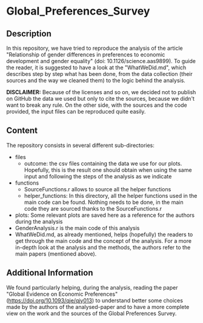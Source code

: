 # Global_Preferences_Survey

## Description

In this repository, we have tried to reproduce the analysis of the article "Relationship of gender differences in preferences to economic development and 
gender equality" (doi: 10.1126/science.aas9899). To guide the reader, it is suggested to have a look at the "WhatWeDid.md", which describes step by step what 
has been done, from the data collection (their sources and the way we cleaned them) to the logic behind the analysis.

**DISCLAIMER:** Because of the licenses and so on, we decided not to publish on GitHub the data we used but only to cite the sources, because we didn't want to break any rule. On the other side, with the sources and the code provided, the input files can be reproduced quite easily.

## Content

The repository consists in several different sub-directories:

- files
  - outcome: the csv files containing the data we use for our plots. Hopefully, this is the result one should obtain when using the same input and following the
  steps of the analysis as we indicate
- functions
  - SourceFunctions.r allows to source all the helper functions
  - helper_functions: In this directory, all the helper functions used in the main code can be found. Nothing needs to be done, in the main code they are sourced 
  thanks to the SourceFunctions.r
- plots: Some relevant plots are saved here as a reference for the authors during the analysis
- GenderAnalysis.r is the main code of this analysis
- WhatWeDid.md, as already mentioned, helps (hopefully) the readers to get through the main code and the concept of the analysis. For a more in-depth look at the
analysis and the methods, the authors refer to the main papers (mentioned above).

## Additional Information

We found particularly helping, during the analysis, reading the paper "Global Evidence on Economic Preferences" (https://doi.org/10.1093/qje/qjy013) 
to understand better some choices made by the authors of the analysed-paper and to have a more complete view on the work and the sources of the Global Preferences Survey.
